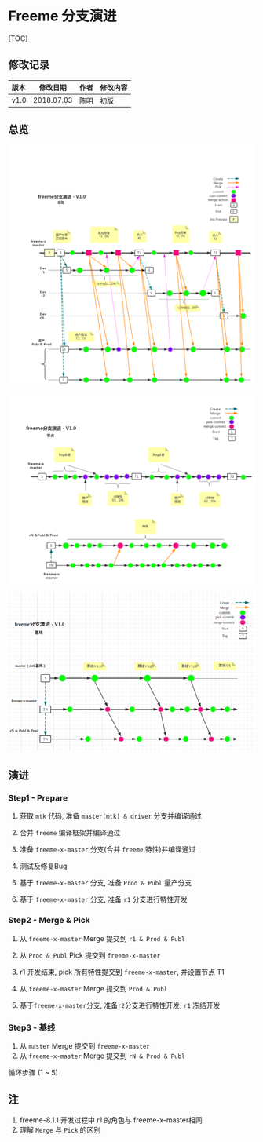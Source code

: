 # Freeme 分支演进

[TOC]

## 修改记录

| 版本 | 修改日期 | 作者 | 修改内容 |
| :---| ----------| ---- | ---- |
| v1.0 | 2018.07.03 | 陈明 | 初版 |

## 总览

![image](res/r1.png)

![image](res/r2.png)

![image](res/r3.png)

## 演进

### Step1 - Prepare
1. 获取 `mtk` 代码, 准备 `master(mtk) & driver` 分支并编译通过

2. 合并 `freeme` 编译框架并编译通过

3. 准备 `freeme-x-master` 分支(合并 `freeme` 特性)并编译通过

4. 测试及修复Bug

5. 基于 `freeme-x-master` 分支, 准备 `Prod & Publ` 量产分支

6. 基于 `freeme-x-master` 分支, 准备 `r1` 分支进行特性开发

### Step2 - Merge & Pick

1. 从 `freeme-x-master` Merge 提交到 `r1 & Prod & Publ`

2. 从 `Prod & Publ` Pick 提交到 `freeme-x-master`

3. r1 开发结束, pick 所有特性提交到 `freeme-x-master`, 并设置节点 T1

4. 从 `freeme-x-master` Merge 提交到 `Prod & Publ`

5. 基于`freeme-x-master`分支, 准备`r2`分支进行特性开发, `r1` 冻结开发

### Step3 - 基线

1. 从 `master` Merge 提交到 `freeme-x-master`
2. 从 `freeme-x-master` Merge 提交到 `rN & Prod & Publ`

循环步骤 (1 ~ 5)

## 注
1. freeme-8.1.1 开发过程中 r1 的角色与 freeme-x-master相同
2. 理解 `Merge` 与 `Pick` 的区别
